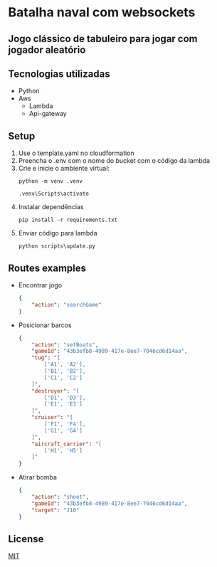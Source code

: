 # Batalha naval com websockets

## Jogo clássico de tabuleiro para jogar com jogador aleatório

## Tecnologias utilizadas

* Python
* Aws
    * Lambda
    * Api-gateway

## Setup

1. Use o template.yaml no cloudformation
1. Preencha o .env com o nome do bucket com o código da lambda
1. Crie e inicie o ambiente virtual:
    ```shell
    python -m venv .venv

    .venv\Scripts\activate
    ```
1. Instalar dependências
    ```shell
    pip install -r requirements.txt
    ```
1. Enviar código para lambda
    ```shell
    python scripts\update.py
    ```

## Routes examples

* Encontrar jogo
    ```json
    {
        "action": "searchGame"
    }
    ```

* Posicionar barcos
    ```json
    {
        "action": "setBoats",
        "gameId": "43b3efb8-4989-417e-8ee7-7046cd6d14aa",
        "tug": "[
            ['A1', 'A2'],
            ['B1', 'B2'],
            ['C1', 'C2']
        ]",
        "destroyer": "[
            ['D1', 'D3'],
            ['E1', 'E3']
        ]",
        "cruiser": "[
            ['F1', 'F4'],
            ['G1', 'G4']
        ]",
        "aircraft_carrier": "[
            ['H1', 'H5']
        ]"
    }
    ```

* Atirar bomba
    ```json
    {
        "action": "shoot",
        "gameId": "43b3efb8-4989-417e-8ee7-7046cd6d14aa",
        "target": "J10"
    }
    ```

## License

[MIT](https://api.github.com/licenses/mit)
